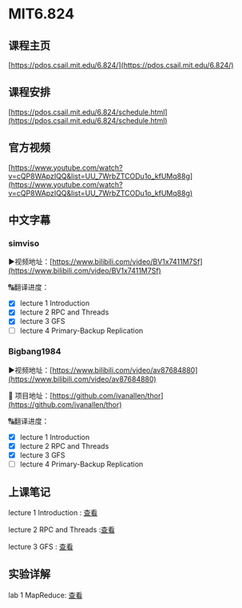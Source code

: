 # MIT6.824

## 课程主页

[https://pdos.csail.mit.edu/6.824/](https://pdos.csail.mit.edu/6.824/)

## 课程安排

[https://pdos.csail.mit.edu/6.824/schedule.html](https://pdos.csail.mit.edu/6.824/schedule.html)

## 官方视频

[https://www.youtube.com/watch?v=cQP8WApzIQQ&list=UU_7WrbZTCODu1o_kfUMq88g](https://www.youtube.com/watch?v=cQP8WApzIQQ&list=UU_7WrbZTCODu1o_kfUMq88g)

## 中文字幕

### simviso

▶视频地址：[https://www.bilibili.com/video/BV1x7411M7Sf](https://www.bilibili.com/video/BV1x7411M7Sf)

🔠翻译进度：

- [x] lecture 1 Introduction
- [x] lecture 2 RPC and Threads
- [x] lecture 3 GFS
- [ ] lecture 4 Primary-Backup Replication

### Bigbang1984

▶视频地址：[https://www.bilibili.com/video/av87684880](https://www.bilibili.com/video/av87684880)

🔡 项目地址：[https://github.com/ivanallen/thor](https://github.com/ivanallen/thor)

🔠翻译进度：

- [x] lecture 1 Introduction
- [x] lecture 2 RPC and Threads
- [x] lecture 3 GFS
- [ ] lecture 4 Primary-Backup Replication

## 上课笔记

lecture 1 Introduction : [查看](/ds/note/01)

lecture 2 RPC and Threads :[查看](/ds/note/02)

lecture 3 GFS : [查看](/ds/note/03)

## 实验详解

lab 1 MapReduce: [查看](/ds/lab/01)